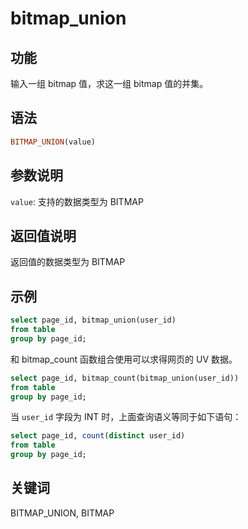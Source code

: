 # bitmap_union

## 功能

输入一组 bitmap 值，求这一组 bitmap 值的并集。

## 语法

```Haskell
BITMAP_UNION(value)
```

## 参数说明

`value`: 支持的数据类型为 BITMAP

## 返回值说明

返回值的数据类型为 BITMAP

## 示例

```sql
select page_id, bitmap_union(user_id)
from table
group by page_id;
```

和 bitmap_count 函数组合使用可以求得网页的 UV 数据。

```sql
select page_id, bitmap_count(bitmap_union(user_id))
from table
group by page_id;
```

当 `user_id` 字段为 INT 时，上面查询语义等同于如下语句：

```sql
select page_id, count(distinct user_id)
from table
group by page_id;
```

## 关键词

BITMAP_UNION, BITMAP

